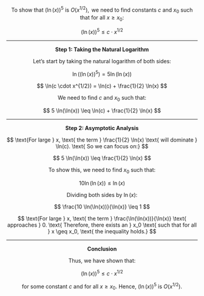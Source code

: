 $$
\text{To show that } (\ln(x))^5 \text{ is } O(x^{1/2}), \text{ we need to find constants } c \text{ and } x_0 \text{ such that for all } x \geq x_0:
$$

$$
(\ln(x))^5 \leq c \cdot x^{1/2}
$$

---

$$
\textbf{Step 1: Taking the Natural Logarithm}
$$

$$
\text{Let's start by taking the natural logarithm of both sides:}
$$

$$
\ln((\ln(x))^5) = 5 \ln(\ln(x))
$$

$$
\ln(c \cdot x^{1/2}) = \ln(c) + \frac{1}{2} \ln(x)
$$

$$
\text{We need to find } c \text{ and } x_0 \text{ such that:}
$$

$$
5 \ln(\ln(x)) \leq \ln(c) + \frac{1}{2} \ln(x)
$$

---

$$
\textbf{Step 2: Asymptotic Analysis}
$$

$$
\text{For large } x, \text{ the term } \frac{1}{2} \ln(x) \text{ will dominate } \ln(c). \text{ So we can focus on:}
$$

$$
5 \ln(\ln(x)) \leq \frac{1}{2} \ln(x)
$$

$$
\text{To show this, we need to find } x_0 \text{ such that:}
$$

$$
10 \ln(\ln(x)) \leq \ln(x)
$$

$$
\text{Dividing both sides by } \ln(x):
$$

$$
\frac{10 \ln(\ln(x))}{\ln(x)} \leq 1
$$

$$
\text{For large } x, \text{ the term } \frac{\ln(\ln(x))}{\ln(x)} \text{ approaches } 0. \text{ Therefore, there exists an } x_0 \text{ such that for all } x \geq x_0, \text{ the inequality holds.}
$$

---

$$
\textbf{Conclusion}
$$

$$
\text{Thus, we have shown that:}
$$

$$
(\ln(x))^5 \leq c \cdot x^{1/2}
$$

$$
\text{for some constant } c \text{ and for all } x \geq x_0. \text{ Hence, } (\ln(x))^5 \text{ is } O(x^{1/2}).
$$

